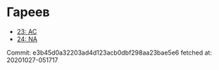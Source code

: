# Гареев
- [23: AC](23.md)
- [24: NA](24.md)

Commit: e3b45d0a32203ad4d123acb0dbf298aa23bae5e6
 fetched at: 20201027-051717

